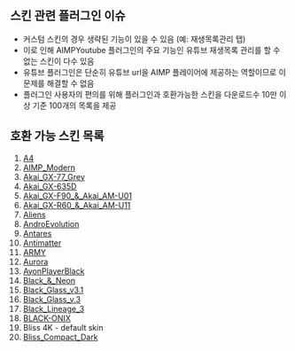 ## 스킨 관련 플러그인 이슈
* 커스텀 스킨의 경우 생략된 기능이 있을 수 있음 (예: 재생목록관리 탭)
* 이로 인해 AIMPYoutube 플러그인의 주요 기능인 유튜브 재생목록 관리를 할 수 없는 스킨이 다수 있음
* 유튜브 플러그인은 단순히 유튜브 url을 AIMP 플레이어에 제공하는 역할이므로 이 문제를 해결할 수 없음
* 플러그인 사용자의 편의를 위해 플러그인과 호환가능한 스킨을 다운로드수 10만 이상 기준 100개의 목록을 제공

## 호환 가능 스킨 목록
1. [A4](http://www.aimp.ru/?do=catalog&rec_id=832)
2. [AIMP_Modern](http://www.aimp.ru/?do=catalog&rec_id=604)
3. [Akai_GX-77_Grey](http://www.aimp.ru/?do=catalog&rec_id=489)
4. [Akai_GX-635D](http://www.aimp.ru/?do=catalog&rec_id=399)
5. [Akai_GX-F90_&_Akai_AM-U01](http://www.aimp.ru/?do=catalog&rec_id=797)
6. [Akai_GX-R60_&_Akai_AM-U11](http://www.aimp.ru/?do=catalog&rec_id=893)
7. [Aliens](http://www.aimp.ru/?do=catalog&rec_id=299)
8. [AndroEvolution](http://www.aimp.ru/?do=catalog&rec_id=1016)
9. [Antares](http://www.aimp.ru/?do=catalog&rec_id=925)
10. [Antimatter](http://www.aimp.ru/?do=catalog&rec_id=150)
11. [ARMY](http://www.aimp.ru/?do=catalog&rec_id=300)
12. [Aurora](http://www.aimp.ru/?do=catalog&rec_id=325)
13. [AyonPlayerBlack](http://www.aimp.ru/?do=catalog&rec_id=356)
14. [Black_&_Neon](http://www.aimp.ru/?do=catalog&rec_id=481)
15. [Black_Glass_v3.1](http://www.aimp.ru/?do=catalog&rec_id=294)
16. [Black_Glass_v.3](http://www.aimp.ru/?do=catalog&rec_id=83)
17. [Black_Lineage_3](http://www.aimp.ru/?do=catalog&rec_id=231)
18. [BLACK-ONIX](http://www.aimp.ru/?do=catalog&rec_id=588)
19. Bliss 4K - default skin
20. [Bliss_Compact_Dark](http://www.aimp.ru/?do=catalog&rec_id=902)
